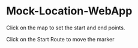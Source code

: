 # Mock-Location-WebApp
Click on the map to set the start and end points.

Click on the Start Route to move the marker
